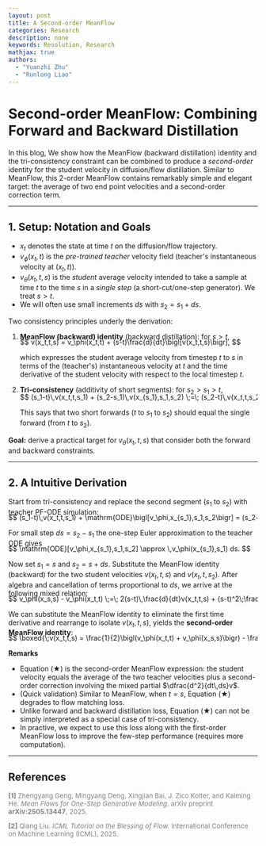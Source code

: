 ```yaml
---
layout: post
title: A Second-order MeanFlow
categories: Research
description: none
keywords: Resolution, Research
mathjax: true
authors:
  - "Yuanzhi Zhu"
  - "Runlong Liao"
---
```


<style>
    .sidebar {
        float: right; /* Align the sidebar to the right */
        width: 300px; /* Set the width of the sidebar */
        font-family: sans-serif, monospace; /* Example font-family for a light font */
        margin-left: 30px; /* Add margin to the left of the sidebar */
    }
</style>


# Second-order MeanFlow: Combining Forward and Backward Distillation
 
In this blog, We show how the MeanFlow (backward distillation) identity and the tri-consistency constraint can be combined to produce a *second-order* identity for the student velocity in diffusion/flow distillation. 
Similar to MeanFlow, this 2-order MeanFlow contains remarkably simple and elegant target: the average of two end point velocities and a second-order correction term. 
<!-- Below we present the derivation, explain the approximations, show how to compute the required time derivatives in practice (JVP / autograd), and give practical loss functions and implementation suggestions. -->

---

## 1. Setup: Notation and Goals

- $x_t$ denotes the state at time $t$ on the diffusion/flow trajectory.  
- $v_\phi(x_t,t)$ is the *pre-trained teacher* velocity field (teacher's instantaneous velocity at $(x_t,t)$).  
- $v_\theta(x_t,t,s)$ is the *student* average velocity intended to take a sample at time $t$ to the time $s$ in a *single step* (a short-cut/one-step generator). We treat $s > t$.  
- We will often use small increments $ds$ with $s_2 = s_1 + ds$.

Two consistency principles underly the derivation:

1. **MeanFlow (backward) identity** (backward distillation): for $s > t$,

   <div style="overflow-x: auto; white-space: nowrap; margin-top: -20px;">
   $$
   v(x_t,t,s) = v_\phi(x_t,t) + (s-t)\frac{d}{dt}\bigl[v(x_t,t,s)\bigr],
   $$
   </div>
   
   which expresses the student average velocity from timestep $t$ to $s$ in terms of the (teacher's) instantaneous velocity at $t$ and the time derivative of the student velocity with respect to the local timestep $t$.

2. **Tri-consistency** (additivity of short segments): for $s_2 > s_1 > t$,
   
   <div style="overflow-x: auto; white-space: nowrap; margin-top: -20px;">
   $$
   (s_1-t)\,v(x_t,t,s_1) + (s_2-s_1)\,v(x_{s_1},s_1,s_2) \;=\; (s_2-t)\,v(x_t,t,s_2).
   $$
   </div>
   
   This says that two short forwards ($t$ to $s_1$ to $s_2$) should equal the single forward (from $t$ to $s_2$).

**Goal:** derive a practical target for $v_\theta(x_t,t,s)$ that consider both the forward and backward constraints.

---

## 2. A Intuitive Derivation

Start from tri-consistency and replace the second segment ($s_1$ to $s_2$) with teacher PF-ODE simulation:

<div style="overflow-x: auto; white-space: nowrap; margin-top: -20px;">
$$
(s_1-t)\,v(x_t,t,s_1) + \mathrm{ODE}\bigl[v_\phi,x_{s_1},s_1,s_2\bigr] = (s_2-t)\,v(x_t,t,s_2).
$$
</div>

For small step $ds = s_2 - s_1$ the one-step Euler approximation to the teacher ODE gives

<div style="overflow-x: auto; white-space: nowrap; margin-top: -20px;">
$$
\mathrm{ODE}[v_\phi,x_{s_1},s_1,s_2] \approx \,v_\phi(x_{s_1},s_1) ds.
$$
</div>

Now set $s_1 = s$ and $s_2 = s + ds$. Substitute the MeanFlow identity (backward) for the two student velocities $v(x_t,t,s)$ and $v(x_t,t,s_2)$. After algebra and cancellation of terms proportional to $ds$, we arrive at the following mixed relation:

<div style="overflow-x: auto; white-space: nowrap; margin-top: -20px;">
$$
v_\phi(x_s,s) - v_\phi(x_t,t)
\;=\;
2(s-t)\,\frac{d}{dt}v(x_t,t,s) + (s-t)^2\;\frac{d^2}{dt\,ds}v(x_t,t,s).
$$
</div>

We can substitute the MeanFlow identity to eliminate the first time derivative and rearrange to isolate $v(x_t,t,s)$, yields the **second-order MeanFlow identity**:

<div style="overflow-x: auto; white-space: nowrap; margin-top: -20px;">
$$
\boxed{\;v(x_t,t,s) = \frac{1}{2}\bigl(v_\phi(x_t,t) + v_\phi(x_s,s)\bigr)
- \frac{1}{2}(s-t)^2\,\frac{d^2}{dt\,ds}v(x_t,t,s)\;}
\tag{★}
$$
</div>

**Remarks**
- Equation (★) is the second-order MeanFlow expression: the student velocity equals the average of the two teacher velocities plus a second-order correction involving the mixed partial $\dfrac{d^2}{dt\,ds}v$.
- (Quick validation) Similar to MeanFlow, when $t=s$, Equation (★) degrades to flow matching loss.
- Unlike forward and backward distillation loss, Equation (★) can not be simply interpreted as a special case of tri-consistency.
- In practive, we expect to use this loss along with the first-order MeanFlow loss to improve the few-step performance (requires more computation).

---

## References

<div style="color:gray; font-size:0.95em;">

**[1]** Zhengyang Geng, Mingyang Deng, Xingjian Bai, J. Zico Kolter, and Kaiming He. *Mean Flows for One-Step Generative Modeling.* arXiv preprint **arXiv:2505.13447**, 2025.

**[2]** Qiang Liu. *ICML Tutorial on the Blessing of Flow.* International Conference on Machine Learning (ICML), 2025.

</div>
